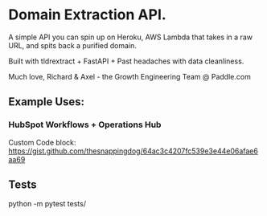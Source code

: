 # Domain Extraction API.

A simple API you can spin up on Heroku, AWS Lambda that takes in a raw URL, and spits back a purified domain.

Built with tldrextract + FastAPI + Past headaches with data cleanliness.

Much love,
Richard & Axel - the Growth Engineering Team @ Paddle.com

## Example Uses:

### HubSpot Workflows + Operations Hub

Custom Code block: https://gist.github.com/thesnappingdog/64ac3c4207fc539e3e44e06afae6aa69

## Tests

python -m pytest tests/
